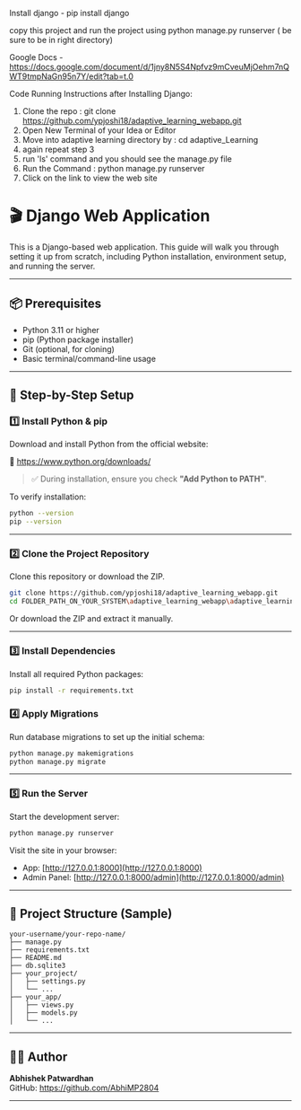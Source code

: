Install django - pip install django


copy this project and run the project using python manage.py runserver ( be sure to be in right directory)


Google Docs - https://docs.google.com/document/d/1jny8N5S4Npfvz9mCveuMjOehm7nQWT9tmpNaGn95n7Y/edit?tab=t.0



Code Running Instructions after Installing Django:

1) Clone the repo : git clone https://github.com/ypjoshi18/adaptive_learning_webapp.git
2) Open New Terminal of your Idea or Editor
3) Move into adaptive learning directory by : cd adaptive_Learning
4) again repeat step 3
5) run 'ls' command and you should see the manage.py file
6) Run the Command : python manage.py runserver
7) Click on the link to view the web site 


# 🎬 Django Web Application

This is a Django-based web application. This guide will walk you through setting it up from scratch, including Python installation, environment setup, and running the server.

---

## 📦 Prerequisites

- Python 3.11 or higher
- pip (Python package installer)
- Git (optional, for cloning)
- Basic terminal/command-line usage

---

## 🧰 Step-by-Step Setup

### 1️⃣ Install Python & pip

Download and install Python from the official website:

🔗 https://www.python.org/downloads/

> ✅ During installation, ensure you check **"Add Python to PATH"**.

To verify installation:

```bash
python --version
pip --version
```

---

### 2️⃣ Clone the Project Repository

Clone this repository or download the ZIP.

```bash
git clone https://github.com/ypjoshi18/adaptive_learning_webapp.git
cd FOLDER_PATH_ON_YOUR_SYSTEM\adaptive_learning_webapp\adaptive_learning
```

Or download the ZIP and extract it manually.

---


### 3️⃣ Install Dependencies

Install all required Python packages:

```bash
pip install -r requirements.txt
```


### 4️⃣ Apply Migrations

Run database migrations to set up the initial schema:

```bash
python manage.py makemigrations
python manage.py migrate
```

---


### 5️⃣ Run the Server

Start the development server:

```bash
python manage.py runserver
```

Visit the site in your browser:

- App: [http://127.0.0.1:8000](http://127.0.0.1:8000)
- Admin Panel: [http://127.0.0.1:8000/admin](http://127.0.0.1:8000/admin)

---

## 📂 Project Structure (Sample)

```
your-username/your-repo-name/
├── manage.py
├── requirements.txt
├── README.md
├── db.sqlite3
├── your_project/
│   ├── settings.py
│   └── ...
├── your_app/
│   ├── views.py
│   ├── models.py
│   └── ...
```

---




## 👨‍💻 Author

**Abhishek Patwardhan**  
GitHub: https://github.com/AbhiMP2804

---

